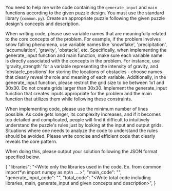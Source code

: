 You need to help me write code containing the `generate_input` and `main` functions according to the given puzzle design. 
You must use the standard library (`common.py`). Create an appropriate puzzle following the given puzzle design's concepts and description.

When writing code, please use variable names that are meaningfully related to the core concepts of the problem. For example, if the problem involves snow falling phenomena, use variable names like 'snowflake', 'precipitation', 'accumulation', 'gravity', 'obstacle', etc.
Specifically, when implementing the generate_input function and main function, make sure each variable name is directly associated with the concepts in the problem. For instance, use 'gravity_strength' for a variable representing the intensity of gravity, and 'obstacle_positions' for storing the locations of obstacles - choose names that clearly reveal the role and meaning of each variable.
Additionally, in the generate_input function, please restrict the grid size to be between 1x1 and 30x30. Do not create grids larger than 30x30. Implement the generate_input function that creates inputs appropriate for the problem and the main function that utilizes them while following these constraints.

When implementing code, please use the minimum number of lines possible. As code gets longer, its complexity increases, and if it becomes too detailed and complicated, people will find it difficult to intuitively understand the puzzle's rules just by looking at the input and output grids. Situations where one needs to analyze the code to understand the rules should be avoided. Please write concise and efficient code that clearly reveals the core pattern.


When doing this, please output your solution following the JSON format specified below.

{
  "libraries": "<Write only the libraries used in the code. Ex. from common import*\n import numpy as np\n ....>",
  "main_code": "<Write the main code part.>",
  "generate_input_code": "<Write the generate input code part.>",
  "total_code": "<Write total code including libraries, main, generate_input and given concepts and description>",
}